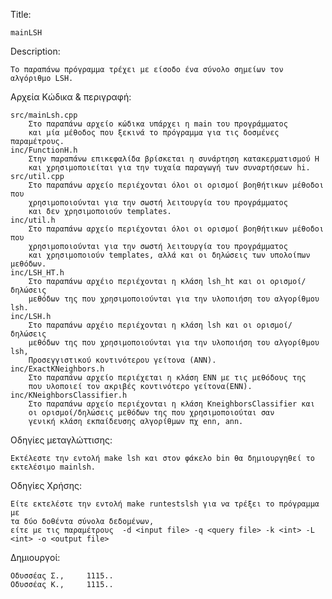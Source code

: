 Title: 
    
    mainLSH 
Description: 
    
    Το παραπάνω πρόγραμμα τρέχει με είσοδο ένα σύνολο σημείων τον αλγόριθμο LSH.
Αρχεία Κώδικα & περιγραφή:

    src/mainLsh.cpp
        Στο παραπάνω αρχείο κώδικα υπάρχει η main του προγράμματος 
        και μία μέθοδος που ξεκινά το πρόγραμμα για τις δοσμένες παραμέτρους.
    inc/FunctionH.h
        Στην παραπάνω επικεφαλίδα βρίσκεται η συνάρτηση κατακερματισμού H
        και χρησιμοποιείται για την τυχαία παραγωγή των συναρτήσεων hi.
    src/util.cpp
        Στο παραπάνω αρχείο περιέχονται όλοι οι ορισμοί βοηθήτικων μέθοδοι που
        χρησιμοποιούνται για την σωστή λειτουργία του προγράμματος 
        και δεν χρησιμοποιούν templates.
    inc/util.h
        Στο παραπάνω αρχείο περιέχονται όλοι οι ορισμοί βοηθήτικων μέθοδοι που
        χρησιμοποιούνται για την σωστή λειτουργία του προγράμματος 
        και χρησιμοποιούν templates, αλλά και οι δηλώσεις των υπολοίπων μεθόδων.
    inc/LSH_HT.h
        Στο παραπάνω αρχέιο περιέχονται η κλάση lsh_ht και οι ορισμοί/δηλώσεις
        μεθόδων της που χρησιμοποιούνται για την υλοποιήση του αλγορίθμου lsh.
    inc/LSH.h
        Στο παραπάνω αρχέιο περιέχονται η κλάση lsh και οι ορισμοί/δηλώσεις
        μεθόδων της που χρησιμοποιούνται για την υλοποιήση του αλγορίθμου lsh,
        Προσεγγιστικού κοντινότερου γείτονα (ANN).
    inc/ExactKNeighbors.h
        Στο παραπάνω αρχείο περιέχεται η κλάση ENN με τις μεθόδους της
        που υλοποιεί τον ακριβές κοντινότερο γείτονα(ENN).
    inc/KNeighborsClassifier.h
        Στο παραπάνω αρχείο περιέχονται η κλάση KneighborsClassifier και
        οι ορισμοί/δηλώσεις μεθόδων της που χρησιμοποιούται σαν
        γενική κλάση εκπαίδευσης αλγορίθμων πχ enn, ann.

Οδηγίες μεταγλώττισης: 

    Εκτέλεστε την εντολή make lsh και στον φάκελο bin θα δημιουργηθεί το 
    εκτελέσιμο mainlsh.
Οδηγίες Χρήσης:

    Είτε εκτελέστε την εντολή make runtestslsh για να τρέξει το πρόγραμμα με 
    τα δύο δοθέντα σύνολα δεδομένων,
    είτε με τις παραμέτρους  -d <input file> -q <query file> -k <int> -L <int> -o <output file>
    
Δημιουργοί:

    Οδυσσέας Σ.,     1115..
    Οδυσσέας Κ.,     1115..
